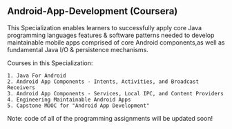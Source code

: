 Android-App-Development (Coursera)
------------------------------------------------------------------------------

This Specialization enables learners to successfully apply core Java programming languages features & software patterns needed to develop maintainable mobile apps
comprised of core Android components,as well as fundamental Java I/O & persistence mechanisms.

Courses in this Specialization:

	1. Java For Android
	2. Android App Components - Intents, Activities, and Broadcast Receivers
	3. Android App Components - Services, Local IPC, and Content Providers
	4. Engineering Maintainable Android Apps
	5. Capstone MOOC for "Android App Development"
	
Note: code of all of the programming assignments will be updated soon!

